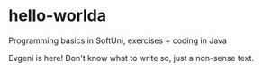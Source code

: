 # hello-worlda
Programming basics in SoftUni, exercises + coding in Java

Evgeni is here! Don't know what to write so, just a non-sense text.
